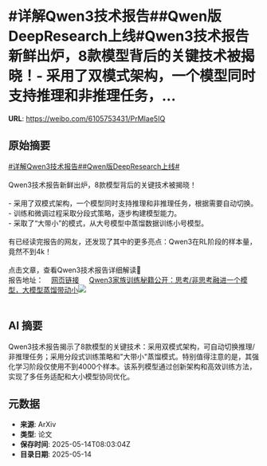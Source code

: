# #详解Qwen3技术报告##Qwen版DeepResearch上线#Qwen3技术报告新鲜出炉，8款模型背后的关键技术被揭晓！- 采用了双模式架构，一个模型同时支持推理和非推理任务，...

**URL**: https://weibo.com/6105753431/PrMIae5IQ

## 原始摘要

<a href="https://m.weibo.cn/search?containerid=231522type%3D1%26t%3D10%26q%3D%23%E8%AF%A6%E8%A7%A3Qwen3%E6%8A%80%E6%9C%AF%E6%8A%A5%E5%91%8A%23&amp;extparam=%23%E8%AF%A6%E8%A7%A3Qwen3%E6%8A%80%E6%9C%AF%E6%8A%A5%E5%91%8A%23" data-hide=""><span class="surl-text">#详解Qwen3技术报告#</span></a><a href="https://m.weibo.cn/search?containerid=231522type%3D1%26t%3D10%26q%3D%23Qwen%E7%89%88DeepResearch%E4%B8%8A%E7%BA%BF%23&amp;extparam=%23Qwen%E7%89%88DeepResearch%E4%B8%8A%E7%BA%BF%23" data-hide=""><span class="surl-text">#Qwen版DeepResearch上线#</span></a><br><br>Qwen3技术报告新鲜出炉，8款模型背后的关键技术被揭晓！<br><br>- 采用了双模式架构，一个模型同时支持推理和非推理任务，根据需要自动切换。<br>- 训练和微调过程采取分段式策略，逐步构建模型能力。<br>- 采取了“大带小”的模式，从大号模型中蒸馏数据训练小号模型。<br><br>有已经读完报告的网友，还发现了其中的更多亮点：Qwen3在RL阶段的样本量，竟然不到4k！<br><br>点击文章，查看Qwen3技术报告详细解读🔎<br>报告地址：<a href="https://weibo.cn/sinaurl?u=https%3A%2F%2Fgithub.com%2FQwenLM%2FQwen3%2Fblob%2Fmain%2FQwen3_Technical_Report.pdf" data-hide=""><span class="url-icon"><img style="width: 1rem;height: 1rem" src="https://h5.sinaimg.cn/upload/2015/09/25/3/timeline_card_small_web_default.png" referrerpolicy="no-referrer"></span><span class="surl-text">网页链接</span></a> <a href="https://weibo.com/ttarticle/p/show?id=2309405166221065846829" data-hide=""><span class="url-icon"><img style="width: 1rem;height: 1rem" src="https://h5.sinaimg.cn/upload/2015/09/25/3/timeline_card_small_article_default.png" referrerpolicy="no-referrer"></span><span class="surl-text">Qwen3家族训练秘籍公开：思考/非思考融进一个模型，大模型蒸馏带动小</span></a><img style="" src="https://tvax2.sinaimg.cn/large/006Fd7o3gy1i1dxcwps1lj30rr0fmac6.jpg" referrerpolicy="no-referrer"><br><br>

## AI 摘要

Qwen3技术报告揭示了8款模型的关键技术：采用双模式架构，可自动切换推理/非推理任务；采用分段式训练策略和"大带小"蒸馏模式。特别值得注意的是，其强化学习阶段仅使用不到4000个样本。该系列模型通过创新架构和高效训练方法，实现了多任务适配和大小模型协同优化。

## 元数据

- **来源**: ArXiv
- **类型**: 论文
- **保存时间**: 2025-05-14T08:03:04Z
- **目录日期**: 2025-05-14
